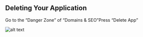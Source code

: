 ## Deleting Your Application ##

Go to the “Danger Zone” of “Domains & SEO”Press “Delete App”

![alt text](http://appcubator.com/static/img/tutorial/Danger_Zone.png)